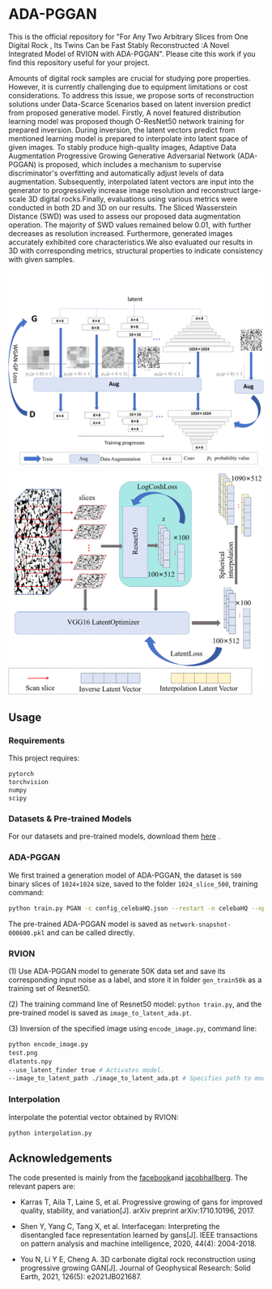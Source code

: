 # ADA-PGGAN

This is the official repository for "For Any Two Arbitrary Slices from One Digital Rock , Its Twins Can be Fast Stably Reconstructed :A Novel Integrated Model of RVION with ADA-PGGAN". Please cite this work if you find this repository useful for your project.


Amounts of digital rock samples are crucial for studying pore properties. However, it is currently challenging due to equipment limitations or cost considerations. To address this issue, we propose sorts of reconstruction solutions under Data-Scarce Scenarios based on latent inversion predict from proposed generative model. Firstly, A novel featured distribution learning model was proposed  though O-ResNet50 network training for prepared inversion. During inversion, the    latent vectors predict from mentioned learning model is prepared to interpolate into latent space of given images. To stably produce high-quality images, Adaptive Data Augmentation Progressive Growing Generative Adversarial Network (ADA-PGGAN) is proposed, which includes a mechanism to supervise discriminator's overfitting and automatically adjust levels of data augmentation. Subsequently, interpolated latent vectors are input into the generator to progressively increase image resolution and reconstruct large-scale 3D digital rocks.Finally, evaluations using various metrics were conducted in both 2D and 3D on our results. The Sliced Wasserstein Distance (SWD) was used to assess our proposed data augmentation operation. The majority of SWD values remained below 0.01, with further decreases as resolution increased. Furthermore, generated images accurately exhibited core characteristics.We also evaluated our results in 3D with corresponding metrics, structural properties to indicate consistency with given samples.

![network](network.png)

![network](gan.png)


## Usage

### Requirements

This project requires:

```plain
pytorch
torchvision
numpy
scipy
```

### Datasets & Pre-trained Models

For our datasets and pre-trained models, download them [here](https://drive.google.com/drive/folders/1ZvqJMX_jq-wynKw7iV_whJBcAo2bXRuu?usp=drive_link) .


### ADA-PGGAN
We first trained a generation model of ADA-PGGAN, the dataset is `500` binary slices of `1024×1024` size, saved to the folder `1024_slice_500`, training command:

```bash
python train.py PGAN -c config_celebaHQ.json --restart -n celebaHQ --np_vis
```

The pre-trained ADA-PGGAN model is saved as `network-snapshot-000600.pkl` and can be called directly.


### RVION

(1) Use ADA-PGGAN model to generate 50K data set and save its corresponding input noise as a label, and store it in folder `gen_train50k` as a training set of Resnet50.

(2) The training command line of Resnet50 model: `python train.py`, and the pre-trained model is saved as `image_to_latent_ada.pt`.

(3) Inversion of the specified image using `encode_image.py`, command line:

```bash
python encode_image.py
test.png
dlatents.npy
--use_latent_finder true # Activates model.
--image_to_latent_path ./image_to_latent_ada.pt # Specifies path to model.
```

### Interpolation

Interpolate the potential vector obtained by RVION:

```bash
python interpolation.py
```

## Acknowledgements

The code presented is mainly from the [facebook](https://github.com/facebookresearch/pytorch_GAN_zoo)and [jacobhallberg](https://github.com/jacobhallberg/pytorch_stylegan_encoder). The relevant papers are:

- Karras T, Aila T, Laine S, et al. Progressive growing of gans for improved quality, stability, and variation[J]. arXiv preprint arXiv:1710.10196, 2017. 

- Shen Y, Yang C, Tang X, et al. Interfacegan: Interpreting the disentangled face representation learned by gans[J]. IEEE transactions on pattern analysis and machine intelligence, 2020, 44(4): 2004-2018.

- You N, Li Y E, Cheng A. 3D carbonate digital rock reconstruction using progressive growing GAN[J]. Journal of Geophysical Research: Solid Earth, 2021, 126(5): e2021JB021687.
